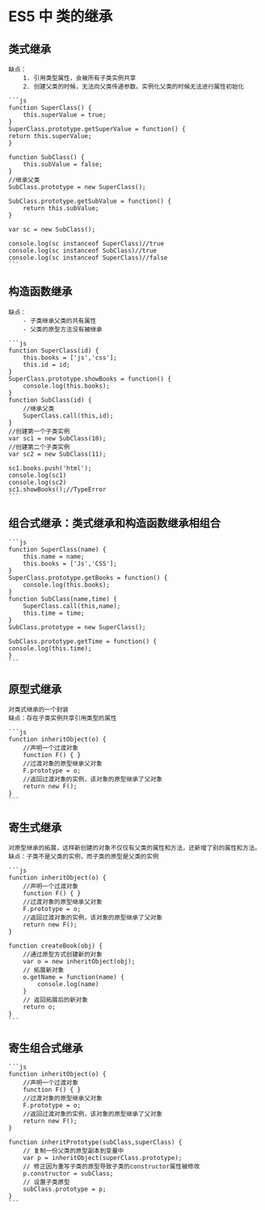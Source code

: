 # ES5 中 类的继承

## 类式继承

    缺点：
        1. 引用类型属性，会被所有子类实例共享
        2. 创建父类的时候，无法向父类传递参数。实例化父类的时候无法进行属性初始化

    ```js
    function SuperClass() {
        this.superValue = true;
    }
    SuperClass.prototype.getSuperValue = function() {
    return this.superValue;
    }

    function SubClass() {
        this.subValue = false;
    }
    //继承父类
    SubClass.prototype = new SuperClass();

    SubClass.prototype.getSubValue = function() {
        return this.subValue;
    }

    var sc = new SubClass();

    console.log(sc instanceof SuperClass)//true
    console.log(sc instanceof SubClass)//true
    console.log(sc instanceof SuperClass)//false
    ```

## 构造函数继承

    缺点：
        - 子类继承父类的共有属性
        - 父类的原型方法没有被继承

    ```js
    function SuperClass(id) {
        this.books = ['js','css'];
        this.id = id;
    }
    SuperClass.prototype.showBooks = function() {
        console.log(this.books);
    }
    function SubClass(id) {
        //继承父类
        SuperClass.call(this,id);
    }
    //创建第一个子类实例
    var sc1 = new SubClass(10);
    //创建第二个子类实例
    var sc2 = new SubClass(11);

    sc1.books.push('html');
    console.log(sc1)
    console.log(sc2)
    sc1.showBooks();//TypeError
    ```

## 组合式继承：类式继承和构造函数继承相组合

    ```js
    function SuperClass(name) {
        this.name = name; 
        this.books = ['Js','CSS'];
    }
    SuperClass.prototype.getBooks = function() {
        console.log(this.books);
    }
    function SubClass(name,time) {
        SuperClass.call(this,name);
        this.time = time;
    }
    SubClass.prototype = new SuperClass();

    SubClass.prototype.getTime = function() {
    console.log(this.time);
    }
    ```

## 原型式继承

    对类式继承的一个封装
    缺点：存在子类实例共享引用类型的属性

    ```js
    function inheritObject(o) {
        //声明一个过渡对象
        function F() { }
        //过渡对象的原型继承父对象
        F.prototype = o;
        //返回过渡对象的实例，该对象的原型继承了父对象
        return new F();
    }
    ```

## 寄生式继承

    对原型继承的拓展，这样新创建的对象不仅仅有父类的属性和方法，还新增了别的属性和方法。
    缺点：子类不是父类的实例，而子类的原型是父类的实例

    ```js
    function inheritObject(o) {
        //声明一个过渡对象
        function F() { }
        //过渡对象的原型继承父对象
        F.prototype = o;
        //返回过渡对象的实例，该对象的原型继承了父对象
        return new F();
    }

    function createBook(obj) {
        //通过原型方式创建新的对象
        var o = new inheritObject(obj);
        // 拓展新对象
        o.getName = function(name) {
            console.log(name)
        }
        // 返回拓展后的新对象
        return o;
    }
    ```

## 寄生组合式继承

    ```js
    function inheritObject(o) {
        //声明一个过渡对象
        function F() { }
        //过渡对象的原型继承父对象
        F.prototype = o;
        //返回过渡对象的实例，该对象的原型继承了父对象
        return new F();
    }

    function inheritPrototype(subClass,superClass) {
        // 复制一份父类的原型副本到变量中
        var p = inheritObject(superClass.prototype);
        // 修正因为重写子类的原型导致子类的constructor属性被修改
        p.constructor = subClass;
        // 设置子类原型
        subClass.prototype = p;
    }
    ```

